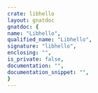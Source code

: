 ```yaml
---
crate: libhello
layout: gnatdoc
gnatdoc: {
name: "Libhello",
qualified_name: "Libhello",
signature: "libhello",
enclosing: "",
is_private: false,
documentation: "",
documentation_snippet: "",
}
---
```

